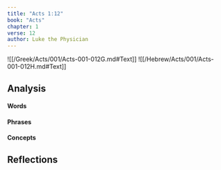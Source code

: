 ```yaml
---
title: "Acts 1:12"
book: "Acts"
chapter: 1
verse: 12
author: Luke the Physician
---
```

![[/Greek/Acts/001/Acts-001-012G.md#Text]]
![[/Hebrew/Acts/001/Acts-001-012H.md#Text]]

## Analysis

#### Words

#### Phrases

#### Concepts

## Reflections
